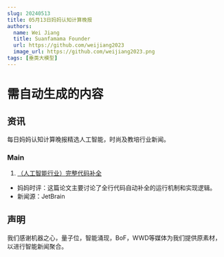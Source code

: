 ```yaml
---
slug: 20240513
title: 05月13日妈妈认知计算晚报
authors:
  name: Wei Jiang
  title: Suanfamama Founder
  url: https://github.com/weijiang2023
  image_url: https://github.com/weijiang2023.png
tags: [垂类大模型]
---
```


# 需自动生成的内容
## 资讯
每日妈妈认知计算晚报精选人工智能，时尚及教培行业新闻。

### Main

1. [（人工智能行业）完整代码补全](https://arxiv.org/abs/2405.08704v1)
* 妈妈时评：这篇论文主要讨论了全行代码自动补全的运行机制和实现逻辑。
* 新闻源：JetBrain

## 声明

我们感谢机器之心，量子位，智能涌现，BoF，WWD等媒体为我们提供原素材，以进行智能新闻聚合。